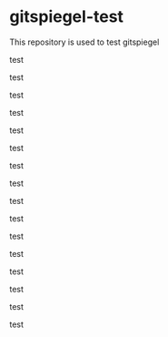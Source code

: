 # gitspiegel-test

This repository is used to test gitspiegel

test

test

test

test

test

test

test

test

test

test

test

test

test

test

test

test
